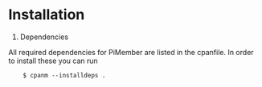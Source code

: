 # Installation

1. Dependencies

All required dependencies for PiMember are listed in the cpanfile. In order to
install these you can run

```
    $ cpanm --installdeps .
```
